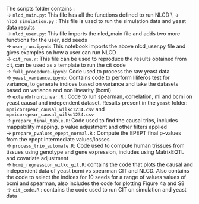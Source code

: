 
The scripts folder contains :  \
-> `nlcd_main.py`: This file has all the functions defined to run NLCD \ 
-> `nlcd_simulation.py` : This file is used to run the simulation data and yeast data results  \
-> `nlcd_user.py`: This file imports the nlcd_main file and adds two more functions for the user, add seeds  \
-> `user_run.ipynb`: This notebook imports the above nlcd_user.py file and gives examples on how a user can run NLCD  \
-> `cit_run.r`: This file can be used to reproduce the results obtained from cit, can be used as a template to run the cit code \
-> `full_procedure.ipynb`: Code used to process the raw yeast data \
-> `yeast_variance.ipynb`: Contains code to perform liliferos test for variance, to generate indices based on variance and take the datasets based on variance and non linearity (bcmi) \
-> `extendofnonlinear.R` : Code to run spearman, correlation, mi and bcmi on yeast causal and independent dataset. Results present in the `yeast` folder: `mpmicorspear_causal_wilko1234.csv` and `mpmicorspear_causal_wilko1234.csv` \
-> `prepare_final_table.R`: Code used to find the causal trios, includes mappability mapping, p value adjustment and other filters applied \
-> `prepare_pvalues_epept_normal.R` : Compute the EPEPT final p-values from the epept intermediate values/losses \
-> `process_trio_automate.R`: Code used to compute human trissues from tissues using genotype and gene expression, includes using MatrixEQTL and covariate adjustment \
-> `bcmi_regression_wilko_git.R`: contains the code that plots the causal and independent data of yeast bcmi vs spearman CIT and NLCD. Also contains the code to select the indices for 10 seeds for a range of values values of bcmi and spearman, also includes the code for plotting Figure 4a and S8  \
-> `cit_code.R` : contains the code used to run CIT on simulation and yeast data  
